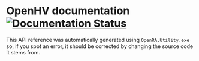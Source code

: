 # OpenHV documentation [![Documentation Status](https://readthedocs.org/projects/openhv/badge/?version=latest)](https://openhv.readthedocs.io/en/latest/?badge=latest)

This API reference was automatically generated using `OpenRA.Utility.exe` so, if you spot an error, it should be corrected by changing the source code it stems from.
